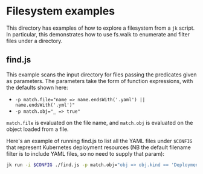 # Filesystem examples

This directory has examples of how to explore a filesystem from a `jk`
script. In particular, this demonstrates how to use fs.walk to
enumerate and filter files under a directory.

## find.js

This example scans the input directory for files passing the
predicates given as parameters. The parameters take the form of
function expressions, with the defaults shown here:

 - `-p match.file="name => name.endsWith('.yaml') || name.endsWith('.yml')"`
 - `-p match.obj="_ => true"`

`match.file` is evaluated on the file name, and `match.obj` is
evaluated on the object loaded from a file.

Here's an example of running find.js to list all the YAML files under
`$CONFIG` that represent Kubernetes deployment resources (NB the
default filename filter is to include YAML files, so no need to supply
that param):

```bash
jk run -i $CONFIG ./find.js -p match.obj="obj => obj.kind == 'Deployment'"
```
